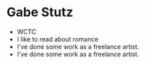 # Gabe Stutz
* WCTC
* I like to read about romance
* I've done some work as a freelance artist.
* I've done some work as a freelance artist.
